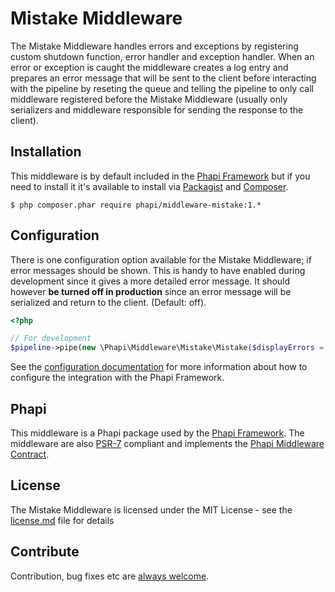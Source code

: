 # Mistake Middleware
The Mistake Middleware handles errors and exceptions by registering custom shutdown function, error handler and exception handler. When an error or exception is caught the middleware creates a log entry and prepares an error message that will be sent to the client before interacting with the pipeline by reseting the queue and telling the pipeline to only call middleware registered before the Mistake Middleware (usually only serializers and middleware responsible for sending the response to the client).

## Installation
This middleware is by default included in the [Phapi Framework](https://github.com/phapi/phapi) but if you need to install it it's available to install via [Packagist](https://packagist.org) and [Composer](https://getcomposer.org).

```shell
$ php composer.phar require phapi/middleware-mistake:1.*
```

## Configuration
There is one configuration option available for the Mistake Middleware; if error messages should be shown. This is handy to have enabled during development since it gives a more detailed error message. It should however **be turned off in production** since an error message will be serialized and return to the client. (Default: off).

```php
<?php

// For development
$pipeline->pipe(new \Phapi\Middleware\Mistake\Mistake($displayErrors = false));

```

See the [configuration documentation](http://phapi.github.io/docs/started/configuration/) for more information about how to configure the integration with the Phapi Framework.

## Phapi
This middleware is a Phapi package used by the [Phapi Framework](https://github.com/phapi/phapi). The middleware are also [PSR-7](https://github.com/php-fig/http-message) compliant and implements the [Phapi Middleware Contract](https://github.com/phapi/contract).

## License
The Mistake Middleware is licensed under the MIT License - see the [license.md](https://github.com/phapi/middleware-mistake/blob/master/license.md) file for details

## Contribute
Contribution, bug fixes etc are [always welcome](https://github.com/phapi/middleware-mistake/issues/new).
